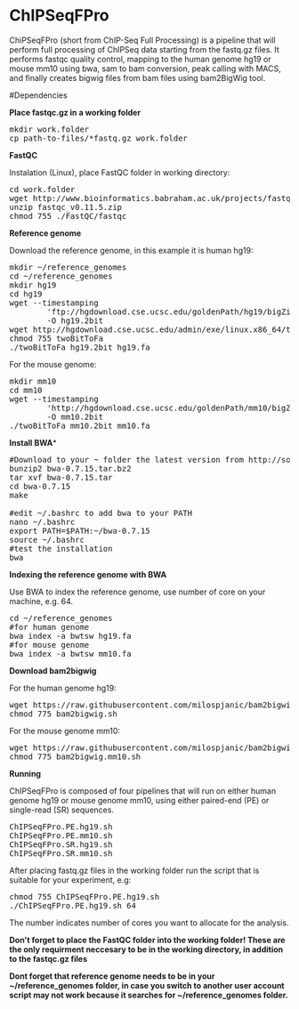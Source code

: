 # ChIPSeqFPro

ChiPSeqFPro (short from ChIP-Seq Full Processing) is a pipeline that will perform full processing of ChIPSeq data starting from the fastq.gz files. It performs fastqc quality control, mapping to the human genome hg19 or mouse mm10 using bwa, sam to bam conversion, peak calling with MACS, and finally creates bigwig files from bam files using bam2BigWig tool.

#Dependencies

**Place fastqc.gz in a working folder**

<pre>
mkdir work.folder
cp path-to-files/*fastq.gz work.folder
</pre>

**FastQC**

Instalation (Linux), place FastQC folder in working directory:

<pre>
cd work.folder
wget http://www.bioinformatics.babraham.ac.uk/projects/fastqc/fastqc_v0.11.5.zip
unzip fastqc_v0.11.5.zip
chmod 755 ./FastQC/fastqc
</pre>

**Reference genome**

Download the reference genome, in this example it is human hg19:

<pre>
mkdir ~/reference_genomes
cd ~/reference_genomes
mkdir hg19
cd hg19
wget --timestamping 
        'ftp://hgdownload.cse.ucsc.edu/goldenPath/hg19/bigZips/hg19.2bit' 
        -O hg19.2bit 
wget http://hgdownload.cse.ucsc.edu/admin/exe/linux.x86_64/twoBitToFa
chmod 755 twoBitToFa
./twoBitToFa hg19.2bit hg19.fa
</pre>

For the mouse genome:

<pre>
mkdir mm10
cd mm10
wget --timestamping 
        'http://hgdownload.cse.ucsc.edu/goldenPath/mm10/bigZips/mm10.2bit' 
        -O mm10.2bit 	
./twoBitToFa mm10.2bit mm10.fa
</pre>

**Install BWA***

<pre>
#Download to your ~ folder the latest version from http://sourceforge.net/projects/bio-bwa/files/
bunzip2 bwa-0.7.15.tar.bz2 
tar xvf bwa-0.7.15.tar
cd bwa-0.7.15
make

#edit ~/.bashrc to add bwa to your PATH 
nano ~/.bashrc
export PATH=$PATH:~/bwa-0.7.15
source ~/.bashrc
#test the installation
bwa
</pre>

**Indexing the reference genome with BWA**

Use BWA to index the reference genome, use number of core on your machine, e.g. 64.
<pre>
cd ~/reference_genomes
#for human genome
bwa index -a bwtsw hg19.fa
#for mouse genome
bwa index -a bwtsw mm10.fa
</pre>

**Download bam2bigwig**

For the human genome hg19:
<pre>
wget https://raw.githubusercontent.com/milospjanic/bam2bigwig/master/bam2bigwig.sh
chmod 775 bam2bigwig.sh
</pre>

For the mouse genome mm10:
<pre>
wget https://raw.githubusercontent.com/milospjanic/bam2bigwig/master/bam2bigwig.mm10.sh
chmod 775 bam2bigwig.mm10.sh
</pre>

**Running**

ChIPSeqFPro is composed of four pipelines that will run on either human genome hg19 or mouse genome mm10, using either paired-end (PE) or single-read (SR) sequences. 

<pre>
ChIPSeqFPro.PE.hg19.sh
ChIPSeqFPro.PE.mm10.sh
ChIPSeqFPro.SR.hg19.sh
ChIPSeqFPro.SR.mm10.sh
</pre>

After placing fastq.gz files in the working folder run the script that is suitable for your experiment, e.g: 

<pre>
chmod 755 ChIPSeqFPro.PE.hg19.sh
./ChIPSeqFPro.PE.hg19.sh 64
</pre>

The number indicates number of cores you want to allocate for the analysis.

**Don't forget to place the FastQC folder into the working folder! These are the only requirment neccesary to be in the working directory, in addition to the fastqc.gz files**

**Dont forget that reference genome needs to be in your ~/reference_genomes folder, in case you switch to another user account script may not work because it searches for ~/reference_genomes folder.**
